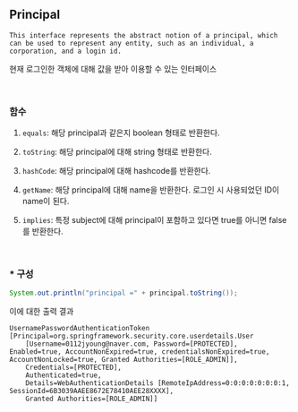 ## Principal

``` 
This interface represents the abstract notion of a principal, which can be used to represent any entity, such as an individual, a corporation, and a login id.
```
현재 로그인한 객체에 대해 값을 받아 이용할 수 있는 인터페이스

<br/>

### 함수
1. `equals`: 해당 principal과 같은지 boolean 형태로 반환한다. 

2. `toString`: 해당 principal에 대해 string 형태로 반환한다. 

3. `hashCode`: 해당 principal에 대해 hashcode를 반환한다.  

4. `getName`: 해당 principal에 대해 name을 반환한다.  로그인 시 사용되었던 ID이 name이 된다.  

5. `implies`: 특정 subject에 대해 principal이 포함하고 있다면 true를 아니면 false를 반환한다.  

<br/>

### * 구성

```java
System.out.println("principal =" + principal.toString());
```
이에 대한 출력 결과   
```
UsernamePasswordAuthenticationToken [Principal=org.springframework.security.core.userdetails.User 
    [Username=0112jyoung@naver.com, Password=[PROTECTED], Enabled=true, AccountNonExpired=true, credentialsNonExpired=true, AccountNonLocked=true, Granted Authorities=[ROLE_ADMIN]], 
    Credentials=[PROTECTED],
    Authenticated=true,
    Details=WebAuthenticationDetails [RemoteIpAddress=0:0:0:0:0:0:0:1, SessionId=6B3039AAEE8672E78410AEE28XXXX],
    Granted Authorities=[ROLE_ADMIN]]

```